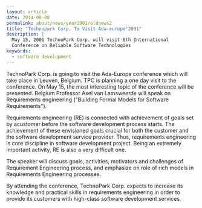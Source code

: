 ```yaml
---
layout: article
date: 2014-08-08
permalink: about/news/year2001/oldnews2
title: "Technopark Corp. To Visit Ada-europe'2001"
description: |
  May 15, 2001 TechnoPark Corp. will visit 6th International
  Conference on Reliable Software Technologies
keywords:
  - software development
---
```


TechnoPark Corp. is going to visit the Ada-Europe conference which will take place in Leuven, 
Belgium. TPC is planning a one day visit to the conference. On May 15, the most interesting topic of 
the conference will be presented. Belgium Professor Axel van Lamsweerde will speak on Requirements 
engineering ("Building Formal Models for Software Requirements").

Requirements engineering (RE) is connected with achievement of goals set by acustomer before the 
software development process starts. The achievement of these envisioned goals crucial for both the 
customer and the software development service provider. Thus, requirements engineering is core 
discipline in software development project. Being an extremely important activity, RE is also a very 
difficult one.

The speaker will discuss goals, activities, motivators and challenges of Requirement Engineering 
process, and emphasize on role of rich models in Requirements Engineering processes.

By attending the conference, TechnoPark Corp. expects to increase its knowledge and practical skills 
in requirements engineering in order to provide its customers with high-class software development services.
